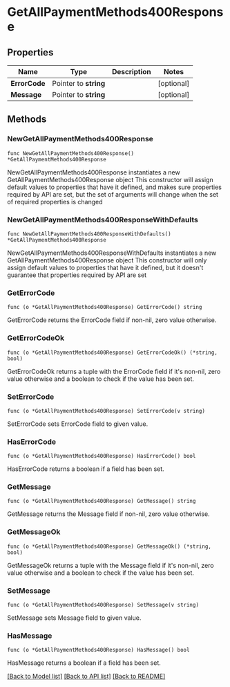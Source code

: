 # GetAllPaymentMethods400Response

## Properties

Name | Type | Description | Notes
------------ | ------------- | ------------- | -------------
**ErrorCode** | Pointer to **string** |  | [optional] 
**Message** | Pointer to **string** |  | [optional] 

## Methods

### NewGetAllPaymentMethods400Response

`func NewGetAllPaymentMethods400Response() *GetAllPaymentMethods400Response`

NewGetAllPaymentMethods400Response instantiates a new GetAllPaymentMethods400Response object
This constructor will assign default values to properties that have it defined,
and makes sure properties required by API are set, but the set of arguments
will change when the set of required properties is changed

### NewGetAllPaymentMethods400ResponseWithDefaults

`func NewGetAllPaymentMethods400ResponseWithDefaults() *GetAllPaymentMethods400Response`

NewGetAllPaymentMethods400ResponseWithDefaults instantiates a new GetAllPaymentMethods400Response object
This constructor will only assign default values to properties that have it defined,
but it doesn't guarantee that properties required by API are set

### GetErrorCode

`func (o *GetAllPaymentMethods400Response) GetErrorCode() string`

GetErrorCode returns the ErrorCode field if non-nil, zero value otherwise.

### GetErrorCodeOk

`func (o *GetAllPaymentMethods400Response) GetErrorCodeOk() (*string, bool)`

GetErrorCodeOk returns a tuple with the ErrorCode field if it's non-nil, zero value otherwise
and a boolean to check if the value has been set.

### SetErrorCode

`func (o *GetAllPaymentMethods400Response) SetErrorCode(v string)`

SetErrorCode sets ErrorCode field to given value.

### HasErrorCode

`func (o *GetAllPaymentMethods400Response) HasErrorCode() bool`

HasErrorCode returns a boolean if a field has been set.

### GetMessage

`func (o *GetAllPaymentMethods400Response) GetMessage() string`

GetMessage returns the Message field if non-nil, zero value otherwise.

### GetMessageOk

`func (o *GetAllPaymentMethods400Response) GetMessageOk() (*string, bool)`

GetMessageOk returns a tuple with the Message field if it's non-nil, zero value otherwise
and a boolean to check if the value has been set.

### SetMessage

`func (o *GetAllPaymentMethods400Response) SetMessage(v string)`

SetMessage sets Message field to given value.

### HasMessage

`func (o *GetAllPaymentMethods400Response) HasMessage() bool`

HasMessage returns a boolean if a field has been set.


[[Back to Model list]](../README.md#documentation-for-models) [[Back to API list]](../README.md#documentation-for-api-endpoints) [[Back to README]](../README.md)


